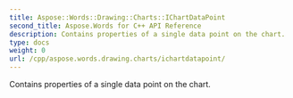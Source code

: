 ```yaml
---
title: Aspose::Words::Drawing::Charts::IChartDataPoint
second_title: Aspose.Words for C++ API Reference
description: Contains properties of a single data point on the chart. 
type: docs
weight: 0
url: /cpp/aspose.words.drawing.charts/ichartdatapoint/
---
```


Contains properties of a single data point on the chart. 

